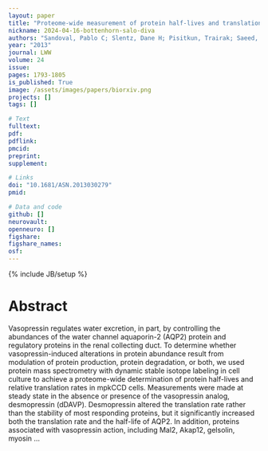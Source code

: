```yaml
---
layout: paper
title: "Proteome-wide measurement of protein half-lives and translation rates in vasopressin-sensitive collecting duct cells"
nickname: 2024-04-16-bottenhorn-salo-diva
authors: "Sandoval, Pablo C; Slentz, Dane H; Pisitkun, Trairak; Saeed, Fahad; Hoffert, Jason D; Knepper, Mark A; "
year: "2013"
journal: LWW
volume: 24
issue:
pages: 1793-1805
is_published: True
image: /assets/images/papers/biorxiv.png
projects: []
tags: []

# Text
fulltext:
pdf:
pdflink:
pmcid:
preprint: 
supplement:

# Links
doi: "10.1681/ASN.2013030279"
pmid:

# Data and code
github: []
neurovault:
openneuro: []
figshare:
figshare_names:
osf:
---
```

{% include JB/setup %}

# Abstract

Vasopressin regulates water excretion, in part, by controlling the abundances of the water channel aquaporin-2 (AQP2) protein and regulatory proteins in the renal collecting duct. To determine whether vasopressin-induced alterations in protein abundance result from modulation of protein production, protein degradation, or both, we used protein mass spectrometry with dynamic stable isotope labeling in cell culture to achieve a proteome-wide determination of protein half-lives and relative translation rates in mpkCCD cells. Measurements were made at steady state in the absence or presence of the vasopressin analog, desmopressin (dDAVP). Desmopressin altered the translation rate rather than the stability of most responding proteins, but it significantly increased both the translation rate and the half-life of AQP2. In addition, proteins associated with vasopressin action, including Mal2, Akap12, gelsolin, myosin …
